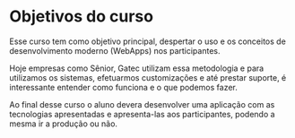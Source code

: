 # Objetivos do curso

Esse curso tem como objetivo principal, despertar o uso e os conceitos de desenvolvimento moderno (WebApps) nos participantes. 

Hoje empresas como Sênior, Gatec utilizam essa metodologia e para utilizamos os sistemas, efetuarmos customizações e até prestar suporte, é interessante entender como funciona e o que podemos fazer.

Ao final desse curso o aluno devera desenvolver uma aplicação com as tecnologias apresentadas e apresenta-las aos participantes, podendo a mesma ir a produção ou não.